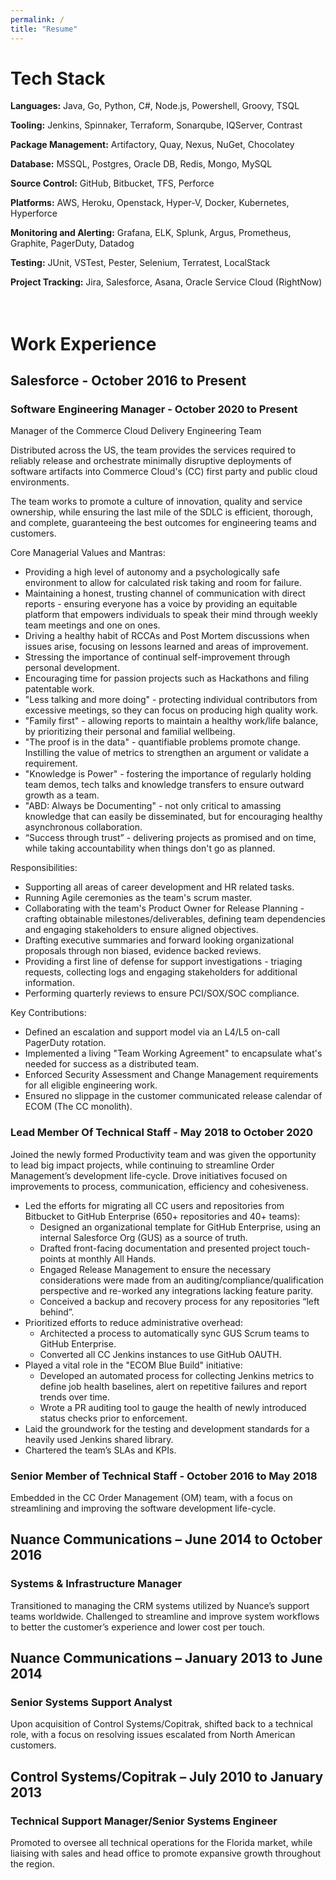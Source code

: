 ```yaml
---
permalink: /
title: "Resume"
---
```


# Tech Stack

__Languages:__ Java, Go, Python, C#, Node.js, Powershell, Groovy, TSQL

__Tooling:__ Jenkins, Spinnaker, Terraform, Sonarqube, IQServer, Contrast

__Package Management:__ Artifactory, Quay, Nexus, NuGet, Chocolatey

__Database:__ MSSQL, Postgres, Oracle DB, Redis, Mongo, MySQL

__Source Control:__ GitHub, Bitbucket, TFS, Perforce

__Platforms:__ AWS, Heroku, Openstack, Hyper-V, Docker, Kubernetes, Hyperforce

__Monitoring and Alerting:__ Grafana, ELK, Splunk, Argus, Prometheus, Graphite, PagerDuty, Datadog

__Testing:__ JUnit, VSTest, Pester, Selenium, Terratest, LocalStack

__Project Tracking:__ Jira, Salesforce, Asana, Oracle Service Cloud (RightNow)
<br/><br/><br/>

# Work Experience

## Salesforce - October 2016 to Present

### Software Engineering Manager - October 2020 to Present

Manager of the Commerce Cloud Delivery Engineering Team

Distributed across the US, the team provides the services required to reliably release and orchestrate minimally disruptive deployments of software artifacts into Commerce Cloud's (CC) first party and public cloud environments.

The team works to promote a culture of innovation, quality and service ownership, while ensuring the last mile of the SDLC is efficient, thorough, and complete, guaranteeing the best outcomes for engineering teams and customers.

Core Managerial Values and Mantras:

* Providing a high level of autonomy and a psychologically safe environment to allow for calculated risk taking and room for failure.
* Maintaining a honest, trusting channel of communication with direct reports - ensuring everyone has a voice by providing an equitable platform that empowers individuals to speak their mind through weekly team meetings and one on ones.
* Driving a healthy habit of RCCAs and Post Mortem discussions when issues arise, focusing on lessons learned and areas of improvement.
* Stressing the importance of continual self-improvement through personal development.
* Encouraging time for passion projects such as Hackathons and filing patentable work.
* "Less talking and more doing" - protecting individual contributors from excessive meetings, so they can focus on producing high quality work.
* "Family first" - allowing reports to maintain a healthy work/life balance, by prioritizing their personal and familial wellbeing.
* "The proof is in the data" - quantifiable problems promote change. Instilling the value of metrics to strengthen an argument or validate a requirement.
* "Knowledge is Power" - fostering the importance of regularly holding team demos, tech talks and knowledge transfers to ensure outward growth as a team.
* "ABD: Always be Documenting" - not only critical to amassing knowledge that can easily be disseminated, but for encouraging healthy asynchronous collaboration.
* “Success through trust” - delivering projects as promised and on time, while taking accountability when things don't go as planned.

Responsibilities:

* Supporting all areas of career development and HR related tasks.
* Running Agile ceremonies as the team's scrum master.
* Collaborating with the team's Product Owner for Release Planning - crafting obtainable milestones/deliverables, defining team dependencies and engaging stakeholders to ensure aligned objectives.
* Drafting executive summaries and forward looking organizational proposals through non biased, evidence backed reviews.
* Providing a first line of defense for support investigations - triaging requests, collecting logs and engaging stakeholders for additional information.
* Performing quarterly reviews to ensure PCI/SOX/SOC compliance.

Key Contributions:

* Defined an escalation and support model via an L4/L5 on-call PagerDuty rotation.
* Implemented a living "Team Working Agreement" to encapsulate what's needed for success as a distributed team.
* Enforced Security Assessment and Change Management requirements for all eligible engineering work.
* Ensured no slippage in the customer communicated release calendar of ECOM (The CC monolith).

### Lead Member Of Technical Staff - May 2018 to October 2020

Joined the newly formed Productivity team and was given the opportunity to lead big impact projects, while continuing to streamline Order Management’s development life-cycle. Drove initiatives focused on improvements to process, communication, efficiency and cohesiveness.

* Led the efforts for migrating all CC users and repositories from Bitbucket to GitHub Enterprise (650+ repositories and 40+ teams):
  * Designed an organizational template for GitHub Enterprise, using an internal Salesforce Org (GUS) as a source of truth.
  * Drafted front-facing documentation and presented project touch-points at monthly All Hands.
  * Engaged Release Management to ensure the necessary considerations were made from an auditing/compliance/qualification perspective and re-worked any integrations lacking feature parity.
  * Conceived a backup and recovery process for any repositories “left behind”.
* Prioritized efforts to reduce administrative overhead:
  * Architected a process to automatically sync GUS Scrum teams to GitHub Enterprise.
  * Converted all CC Jenkins instances to use GitHub OAUTH.
* Played a vital role in the "ECOM Blue Build" initiative:
  * Developed an automated process for collecting Jenkins metrics to define job health baselines, alert on repetitive failures and report trends over time.
  * Wrote a PR auditing tool to gauge the health of newly introduced status checks prior to enforcement.
* Laid the groundwork for the testing and development standards for a heavily used Jenkins shared library.
* Chartered the team’s SLAs and KPIs.

### Senior Member of Technical Staff - October 2016 to May 2018

Embedded in the CC Order Management (OM) team, with a focus on streamlining and improving the software development life-cycle.

## Nuance Communications – June 2014 to October 2016

### Systems & Infrastructure Manager

Transitioned to managing the CRM systems utilized by Nuance’s support teams worldwide. Challenged to streamline and improve system workflows to better the customer’s experience and lower cost per touch.

## Nuance Communications – January 2013 to June 2014

### Senior Systems Support Analyst

Upon acquisition of Control Systems/Copitrak, shifted back to a technical role, with a focus on resolving issues escalated from North American customers.

## Control Systems/Copitrak – July 2010 to January 2013

### Technical Support Manager/Senior Systems Engineer

Promoted to oversee all technical operations for the Florida market, while liaising with sales and head office to promote expansive growth throughout the region.
